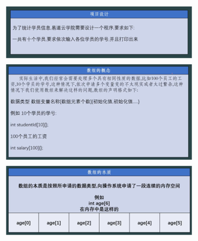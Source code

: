 ![image load fail](./picture/Snipaste_2025-11-01_21-58-02.png)



![image load fail](./picture/Snipaste_2025-11-01_22-02-10.png)



![image load fail](./picture/Snipaste_2025-11-01_22-08-42.png)